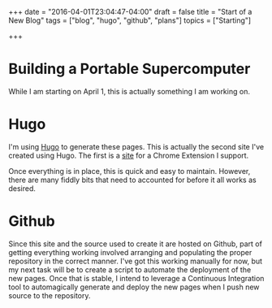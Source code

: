 +++
date = "2016-04-01T23:04:47-04:00"
draft = false
title = "Start of a New Blog"
tags = ["blog", "hugo", "github", "plans"]
topics = ["Starting"]

+++

# Building a Portable Supercomputer
While I am starting on April 1, this is actually something I am working on.

# Hugo
I'm using [Hugo](http://gohugo.io/) to generate these pages.  This is actually
the second site I've created using Hugo.  The first is a [site](http://traveller42.github.io/ogs-notifier/) for a Chrome
Extension I support.

Once everything is in place, this is quick and easy to maintain.  However, there
are many fiddly bits that need to accounted for before it all works as desired.

# Github
Since this site and the source used to create it are hosted on Github, part of
getting everything working involved arranging and populating the proper repository
in the correct manner.  I've got this working manually for now, but my next task
will be to create a script to automate the deployment of the new pages.  Once that
is stable, I intend to leverage a Continuous Integration tool to automagically
generate and deploy the new pages when I push new source to the repository.
